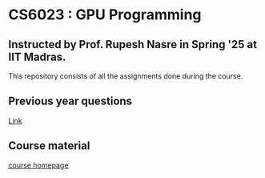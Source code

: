 # CS6023 : GPU Programming

## Instructed by Prof. Rupesh Nasre in Spring '25 at IIT Madras.

This repository consists of all the assignments done during the course.

## Previous year questions
[Link](https://www.dropbox.com/scl/fo/ifezmmos91l5s5vgnz03w/ANTPfgFLJ4LAO63JGi3r4ak?rlkey=ow51pliujc77vjihulyuq5wa2&st=yvq2sx7f&dl=0)

## Course material
[course homepage](https://www.cse.iitm.ac.in/~rupesh/teaching/gpu/jan25/)